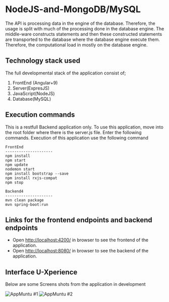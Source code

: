 #  NodeJS-and-MongoDB/MySQL

The API is processing data in the engine of the database. Therefore, the usage is split with much of the processing done in the database engine. The middle-ware constructs statements and then these constructed statements are transported to the database where the database engine execute them. 
Therefore, the computational load in mostly on the database engine.

## Technology stack used

The full developmental stack of the application consist of;

1. FrontEnd (Angular+9)
2. Server(ExpresJS)
3. JavaScript(NodeJS)
4. Database(MySQL)

## Execution commands

This is a restfull Backend application only. To use this application, move into the root folder where there is the server.js file. Enter the following commands. Execution of this application use the following command

```
FrontEnd
---------------------
npm install
npm start
npm update
nodemon start
npm install bootstrap --save
npm install rxjs-compat
npm stop

Backend4
---------------------
mvn clean package
mvn spring-boot:run

```

## Links for the frontend endpoints and backend endpoints

- Open [http://localhost:4200/](http://localhost:4200/) in browser to see the frontend of the application.
- Open [http://localhost:8080/](http://localhost:8081/) in browser to see the backend of the application.

## Interface U-Xperience
 Below are some Screens shots from the application in development

![ AppMuntu #1 ](https://github.com/LINOSNCHENA/NodeAPI-Present-Mysql-Model-Implemented/blob/master/page1.png)
![ AppMuntu #2 ](https://github.com/LINOSNCHENA/NodeAPI-Present-Mysql-Model-Implemented/blob/master/page2.png)
